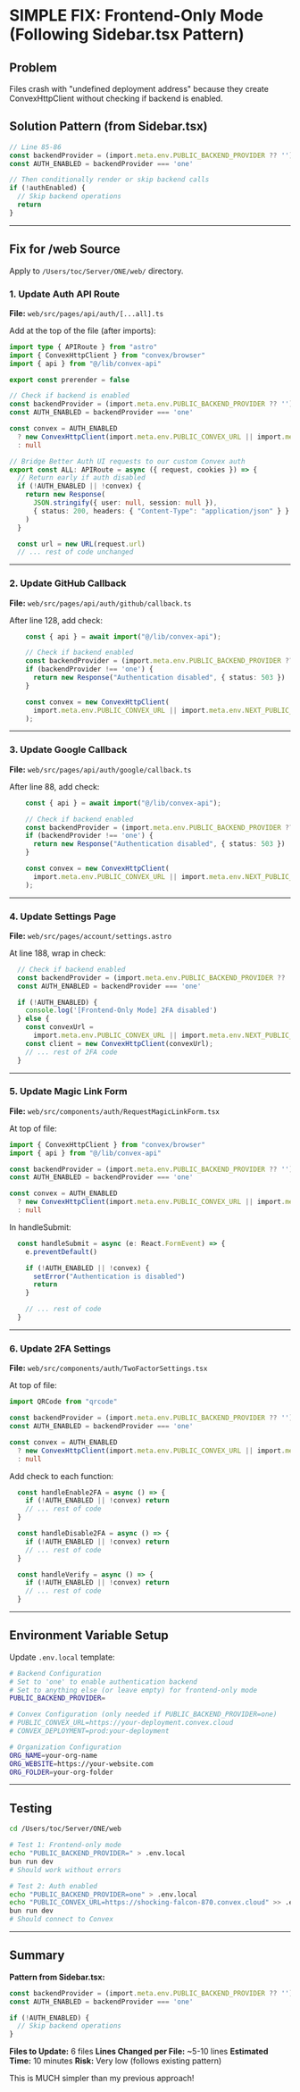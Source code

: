 # SIMPLE FIX: Frontend-Only Mode (Following Sidebar.tsx Pattern)

## Problem

Files crash with "undefined deployment address" because they create ConvexHttpClient without checking if backend is enabled.

## Solution Pattern (from Sidebar.tsx)

```typescript
// Line 85-86
const backendProvider = (import.meta.env.PUBLIC_BACKEND_PROVIDER ?? '').toLowerCase()
const AUTH_ENABLED = backendProvider === 'one'

// Then conditionally render or skip backend calls
if (!authEnabled) {
  // Skip backend operations
  return
}
```

---

## Fix for /web Source

Apply to `/Users/toc/Server/ONE/web/` directory.

### 1. Update Auth API Route

**File:** `web/src/pages/api/auth/[...all].ts`

Add at the top of the file (after imports):

```typescript
import type { APIRoute } from "astro"
import { ConvexHttpClient } from "convex/browser"
import { api } from "@/lib/convex-api"

export const prerender = false

// Check if backend is enabled
const backendProvider = (import.meta.env.PUBLIC_BACKEND_PROVIDER ?? '').toLowerCase()
const AUTH_ENABLED = backendProvider === 'one'

const convex = AUTH_ENABLED
  ? new ConvexHttpClient(import.meta.env.PUBLIC_CONVEX_URL || import.meta.env.NEXT_PUBLIC_CONVEX_URL)
  : null

// Bridge Better Auth UI requests to our custom Convex auth
export const ALL: APIRoute = async ({ request, cookies }) => {
  // Return early if auth disabled
  if (!AUTH_ENABLED || !convex) {
    return new Response(
      JSON.stringify({ user: null, session: null }),
      { status: 200, headers: { "Content-Type": "application/json" } }
    )
  }

  const url = new URL(request.url)
  // ... rest of code unchanged
```

---

### 2. Update GitHub Callback

**File:** `web/src/pages/api/auth/github/callback.ts`

After line 128, add check:

```typescript
    const { api } = await import("@/lib/convex-api");

    // Check if backend enabled
    const backendProvider = (import.meta.env.PUBLIC_BACKEND_PROVIDER ?? '').toLowerCase()
    if (backendProvider !== 'one') {
      return new Response("Authentication disabled", { status: 503 })
    }

    const convex = new ConvexHttpClient(
      import.meta.env.PUBLIC_CONVEX_URL || import.meta.env.NEXT_PUBLIC_CONVEX_URL
    );
```

---

### 3. Update Google Callback

**File:** `web/src/pages/api/auth/google/callback.ts`

After line 88, add check:

```typescript
    const { api } = await import("@/lib/convex-api");

    // Check if backend enabled
    const backendProvider = (import.meta.env.PUBLIC_BACKEND_PROVIDER ?? '').toLowerCase()
    if (backendProvider !== 'one') {
      return new Response("Authentication disabled", { status: 503 })
    }

    const convex = new ConvexHttpClient(
      import.meta.env.PUBLIC_CONVEX_URL || import.meta.env.NEXT_PUBLIC_CONVEX_URL
    );
```

---

### 4. Update Settings Page

**File:** `web/src/pages/account/settings.astro`

At line 188, wrap in check:

```typescript
  // Check if backend enabled
  const backendProvider = (import.meta.env.PUBLIC_BACKEND_PROVIDER ?? '').toLowerCase()
  const AUTH_ENABLED = backendProvider === 'one'

  if (!AUTH_ENABLED) {
    console.log('[Frontend-Only Mode] 2FA disabled')
  } else {
    const convexUrl =
      import.meta.env.PUBLIC_CONVEX_URL || import.meta.env.NEXT_PUBLIC_CONVEX_URL;
    const client = new ConvexHttpClient(convexUrl);
    // ... rest of 2FA code
  }
```

---

### 5. Update Magic Link Form

**File:** `web/src/components/auth/RequestMagicLinkForm.tsx`

At top of file:

```typescript
import { ConvexHttpClient } from "convex/browser"
import { api } from "@/lib/convex-api"

const backendProvider = (import.meta.env.PUBLIC_BACKEND_PROVIDER ?? '').toLowerCase()
const AUTH_ENABLED = backendProvider === 'one'

const convex = AUTH_ENABLED
  ? new ConvexHttpClient(import.meta.env.PUBLIC_CONVEX_URL || import.meta.env.NEXT_PUBLIC_CONVEX_URL)
  : null
```

In handleSubmit:

```typescript
  const handleSubmit = async (e: React.FormEvent) => {
    e.preventDefault()

    if (!AUTH_ENABLED || !convex) {
      setError("Authentication is disabled")
      return
    }

    // ... rest of code
  }
```

---

### 6. Update 2FA Settings

**File:** `web/src/components/auth/TwoFactorSettings.tsx`

At top of file:

```typescript
import QRCode from "qrcode"

const backendProvider = (import.meta.env.PUBLIC_BACKEND_PROVIDER ?? '').toLowerCase()
const AUTH_ENABLED = backendProvider === 'one'

const convex = AUTH_ENABLED
  ? new ConvexHttpClient(import.meta.env.PUBLIC_CONVEX_URL || import.meta.env.NEXT_PUBLIC_CONVEX_URL)
  : null
```

Add check to each function:

```typescript
  const handleEnable2FA = async () => {
    if (!AUTH_ENABLED || !convex) return
    // ... rest of code
  }

  const handleDisable2FA = async () => {
    if (!AUTH_ENABLED || !convex) return
    // ... rest of code
  }

  const handleVerify = async () => {
    if (!AUTH_ENABLED || !convex) return
    // ... rest of code
  }
```

---

## Environment Variable Setup

Update `.env.local` template:

```bash
# Backend Configuration
# Set to 'one' to enable authentication backend
# Set to anything else (or leave empty) for frontend-only mode
PUBLIC_BACKEND_PROVIDER=

# Convex Configuration (only needed if PUBLIC_BACKEND_PROVIDER=one)
# PUBLIC_CONVEX_URL=https://your-deployment.convex.cloud
# CONVEX_DEPLOYMENT=prod:your-deployment

# Organization Configuration
ORG_NAME=your-org-name
ORG_WEBSITE=https://your-website.com
ORG_FOLDER=your-org-folder
```

---

## Testing

```bash
cd /Users/toc/Server/ONE/web

# Test 1: Frontend-only mode
echo "PUBLIC_BACKEND_PROVIDER=" > .env.local
bun run dev
# Should work without errors

# Test 2: Auth enabled
echo "PUBLIC_BACKEND_PROVIDER=one" > .env.local
echo "PUBLIC_CONVEX_URL=https://shocking-falcon-870.convex.cloud" >> .env.local
bun run dev
# Should connect to Convex
```

---

## Summary

**Pattern from Sidebar.tsx:**
```typescript
const backendProvider = (import.meta.env.PUBLIC_BACKEND_PROVIDER ?? '').toLowerCase()
const AUTH_ENABLED = backendProvider === 'one'

if (!AUTH_ENABLED) {
  // Skip backend operations
}
```

**Files to Update:** 6 files
**Lines Changed per File:** ~5-10 lines
**Estimated Time:** 10 minutes
**Risk:** Very low (follows existing pattern)

This is MUCH simpler than my previous approach!